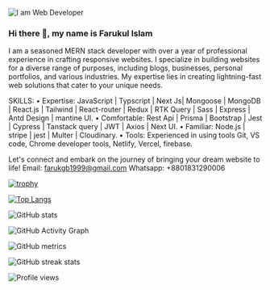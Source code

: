 ![I am Web Developer](https://i.ibb.co/8gH7xGDq/498083443-1063097512366599-7173387712588229837-n.jpg)

### Hi there 👋, my name is Farukul Islam
I am a seasoned MERN stack developer with over a year of professional experience in crafting responsive websites. I specialize in building websites for a diverse range of purposes, including blogs, businesses, personal portfolios, and various industries. My expertise lies in creating lightning-fast web solutions that cater to your unique needs.

SKILLS:
• Expertise: JavaScript | Typscript | Next Js| Mongoose | MongoDB | React.js | Tailwind | React-router | Redux | RTK Query | Sass | Express | Antd Design | mantine UI.
• Comfortable: Rest Api | Prisma | Bootstrap | Jest | Cypress | Tanstack query | JWT | Axios | Next UI.
• Familiar: Node.js  | stripe | jest | Multer | Cloudinary.
• Tools: Experienced in using tools Git, VS code, Chrome developer tools, Netlify, Vercel, firebase.

Let's connect and embark on the journey of bringing your dream website to life!
Email: farukgb1999@gmail.com
Whatsapp: +8801831290006





[![trophy](https://github-profile-trophy.vercel.app/?username=farukulWD)](https://github.com/ryo-ma/github-profile-trophy)

[![Top Langs](https://github-readme-stats.vercel.app/api/top-langs/?username=farukulWD)](https://github.com/anuraghazra/github-readme-stats)

![GitHub stats](https://github-readme-stats.vercel.app/api?username=farukulWD&show_icons=true&count_private=true)  

![GitHub Activity Graph](https://activity-graph.herokuapp.com/graph?username=farukulWD)  

![GitHub metrics](https://metrics.lecoq.io/farukulWD)  

![GitHub streak stats](https://streak-stats.demolab.com/?user=farukulWD)  

![Profile views](https://gpvc.arturio.dev/farukulWD)  
